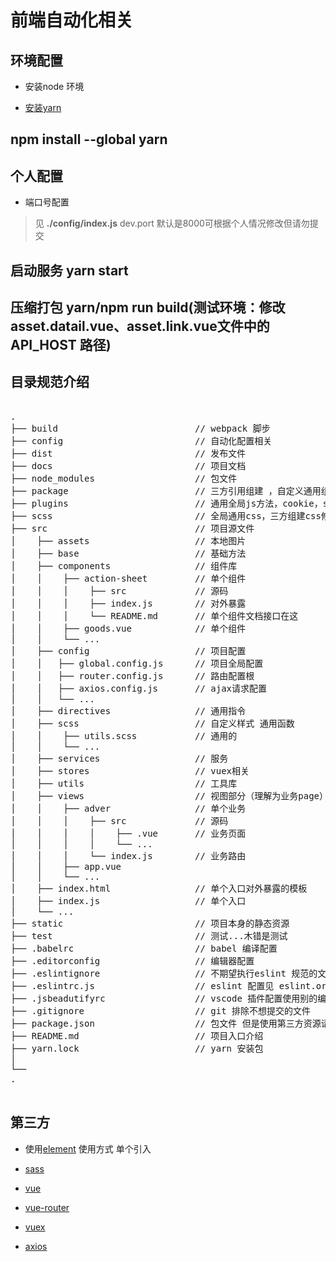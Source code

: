 # 前端自动化相关

## 环境配置

* 安装node 环境

* [安装yarn](https://yarnpkg.com/zh-Hans/docs/install#mac-tab)

## npm install --global yarn

## 个人配置

* 端口号配置

> 见 __./config/index.js__  dev.port 默认是8000可根据个人情况修改但请勿提交
## 启动服务 yarn start
## 压缩打包 yarn/npm run build(测试环境：修改asset.datail.vue、asset.link.vue文件中的 API_HOST 路径)

## 目录规范介绍

<pre>

.
├── build                          // webpack 脚步
├── config                         // 自动化配置相关
├── dist                           // 发布文件
├── docs                           // 项目文档
├── node_modules                   // 包文件
├── package                        // 三方引用组建 ，自定义通用组建
├── plugins                        // 通用全局js方法，cookie，session，localStorage等
├── scss                           // 全局通用css，三方组建css修改，rest等
├── src                            // 项目源文件
│    ├── assets                    // 本地图片
│    ├── base                      // 基础方法
│    ├── components                // 组件库
│    │    ├── action-sheet         // 单个组件
│    │    │    ├── src             // 源码
│    │    │    ├── index.js        // 对外暴露
│    │    │    └── README.md       // 单个组件文档接口在这
│    │    ├── goods.vue            // 单个组件
│    │    └── ...
│    ├── config                    // 项目配置
│    │   ├── global.config.js      // 项目全局配置
│    │   ├── router.config.js      // 路由配置根
│    │   ├── axios.config.js       // ajax请求配置
│    │   └── ...
│    ├── directives                // 通用指令
│    ├── scss                      // 自定义样式 通用函数
│    │    ├── utils.scss           // 通用的
│    │    └── ...
│    ├── services                  // 服务
│    ├── stores                    // vuex相关
│    ├── utils                     // 工具库
│    ├── views                     // 视图部分（理解为业务page）
│    │    ├── adver                // 单个业务
│    │    │    ├── src             // 源码
│    │    │    │    ├── .vue       // 业务页面
│    │    │    │    └── ...
│    │    │    └── index.js        // 业务路由
│    │    ├── app.vue
│    │    └── ...
│    ├── index.html                // 单个入口对外暴露的模板
│    ├── index.js                  // 单个入口
│    └── ...
├── static                         // 项目本身的静态资源
├── test                           // 测试...木错是测试
├── .babelrc                       // babel 编译配置
├── .editorconfig                  // 编辑器配置
├── .eslintignore                  // 不期望执行eslint 规范的文件
├── .eslintrc.js                   // eslint 配置见 eslint.org
├── .jsbeadutifyrc                 // vscode 插件配置使用别的编辑器的同学请忽略
├── .gitignore                     // git 排除不想提交的文件
├── package.json                   // 包文件 但是使用第三方资源请用yarn 安装
├── README.md                      // 项目入口介绍
├── yarn.lock                      // yarn 安装包
│
└──
.

</pre>


## 第三方

* 使用[element](http://element.eleme.io/#/component/notification) 使用方式 单个引入

* [sass](http://sass.bootcss.com/docs/sass-reference/#import)

* [vue](https://vuefe.cn/v2/guide/index.html)

* [vue-router](https://router.vuejs.org/zh-cn/)

* [vuex](http://vuex.vuejs.org/zh-cn/structure.html)

* [axios](https://github.com/mzabriskie/axios)
